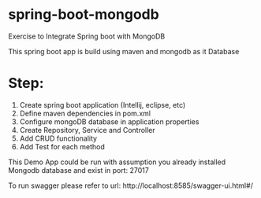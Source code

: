 # spring-boot-mongodb
Exercise to Integrate Spring boot with MongoDB

This spring boot app is build using maven and mongodb as it Database 

# Step:
1. Create spring boot application (Intellij, eclipse, etc)
2. Define maven dependencies in pom.xml
3. Configure mongoDB database in application properties
4. Create Repository, Service and Controller
5. Add CRUD functionality
6. Add Test for each method

This Demo App could be run with assumption you already installed Mongodb database and exist in port: 27017

To run swagger please refer to url: http://localhost:8585/swagger-ui.html#/
